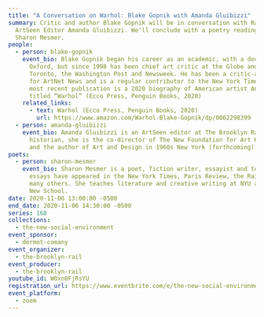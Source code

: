 ```yaml
---
title: "A Conversation on Warhol: Blake Gopnik with Amanda Gluibizzi"
summary: Critic and author Blake Gopnik will be in conversation with Rail
  ArtSeen Editor Amanda Gluibizzi. We'll conclude with a poetry reading from
  Sharon Mesmer.
people:
  - person: blake-gopnik
    event_bio: Blake Gopnik began his career as an academic, with a doctorate from
      Oxford, but since 1998 has been chief art critic at the Globe and Mail in
      Toronto, the Washington Post and Newsweek. He has been a critic-at-large
      for ArtNet News and is a regular contributor to the New York Times. His
      most recent publication is a 2020 biography of American artist Andy Warhol
      titled “Warhol” (Ecco Press, Penguin Books, 2020)
    related_links:
      - text: Warhol (Ecco Press, Penguin Books, 2020)
        url: https://www.amazon.com/Warhol-Blake-Gopnik/dp/0062298399
  - person: amanda-gluibizzi
    event_bio: Amanda Gluibizzi is an ArtSeen editor at The Brooklyn Rail. An art
      historian, she is the co-director of The New Foundation for Art History
      and the author of Art and Design in 1960s New York (forthcoming).
poets:
  - person: sharon-mesmer
    event_bio: Sharon Mesmer is a poet, fiction writer, essayist and teacher. Her
      essays have appeared in the New York Times, Paris Review, the Rail, and
      many others. She teaches literature and creative writing at NYU and the
      New School.
date: 2020-11-06 13:00:00 -0500
end_date: 2020-11-06 14:30:00 -0500
series: 168
collections:
  - the-new-social-environment
event_sponsor:
  - dermot-comany
event_organizer:
  - the-brooklyn-rail
event_producer:
  - the-brooklyn-rail
youtube_id: W0xn0FjRsYU
registration_url: https://www.eventbrite.com/e/the-new-social-environment-168-blake-gopnik-tickets-127235319265
event_platform:
  - zoom
---
```

